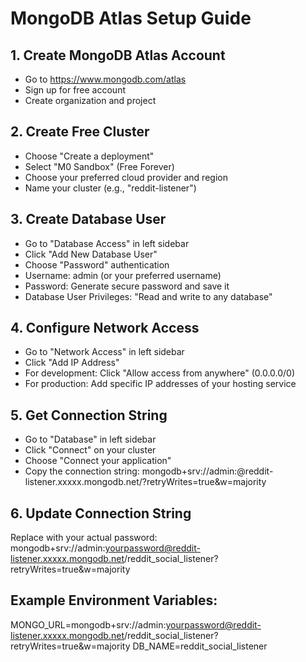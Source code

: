 # MongoDB Atlas Setup Guide

## 1. Create MongoDB Atlas Account
- Go to https://www.mongodb.com/atlas
- Sign up for free account
- Create organization and project

## 2. Create Free Cluster
- Choose "Create a deployment"
- Select "M0 Sandbox" (Free Forever)
- Choose your preferred cloud provider and region
- Name your cluster (e.g., "reddit-listener")

## 3. Create Database User
- Go to "Database Access" in left sidebar
- Click "Add New Database User"
- Choose "Password" authentication
- Username: admin (or your preferred username)
- Password: Generate secure password and save it
- Database User Privileges: "Read and write to any database"

## 4. Configure Network Access
- Go to "Network Access" in left sidebar
- Click "Add IP Address"
- For development: Click "Allow access from anywhere" (0.0.0.0/0)
- For production: Add specific IP addresses of your hosting service

## 5. Get Connection String
- Go to "Database" in left sidebar
- Click "Connect" on your cluster
- Choose "Connect your application"
- Copy the connection string:
  mongodb+srv://admin:<password>@reddit-listener.xxxxx.mongodb.net/?retryWrites=true&w=majority

## 6. Update Connection String
Replace <password> with your actual password:
mongodb+srv://admin:yourpassword@reddit-listener.xxxxx.mongodb.net/reddit_social_listener?retryWrites=true&w=majority

## Example Environment Variables:
MONGO_URL=mongodb+srv://admin:yourpassword@reddit-listener.xxxxx.mongodb.net/reddit_social_listener?retryWrites=true&w=majority
DB_NAME=reddit_social_listener